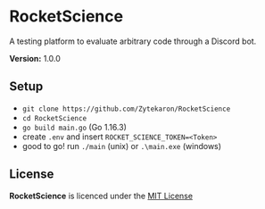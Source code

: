 # RocketScience

A testing platform to evaluate arbitrary code through a Discord bot.

<b>Version:</b> 1.0.0

## Setup
- `git clone https://github.com/Zytekaron/RocketScience`
- `cd RocketScience`
- `go build main.go` (Go 1.16.3)
- create `.env` and insert `ROCKET_SCIENCE_TOKEN=<Token>`
- good to go! run `./main` (unix) or `.\main.exe` (windows)

## License
<b>RocketScience</b> is licenced under the [MIT License](https://github.com/Zytekaron/RocketScience/blob/master/LICENSE)
